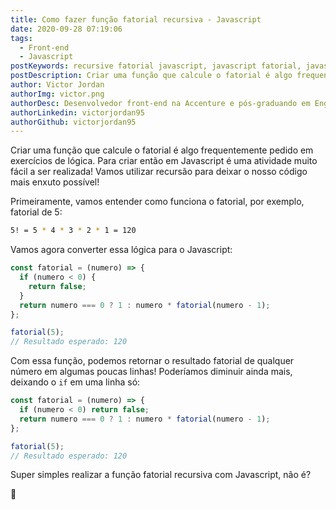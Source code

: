 ```yaml
---
title: Como fazer função fatorial recursiva - Javascript
date: 2020-09-28 07:19:06
tags:
  - Front-end
  - Javascript
postKeywords: recursive fatorial javascript, javascript fatorial, javascript como fazer fatorial, how to fatorial js, js recursivo
postDescription: Criar uma função que calcule o fatorial é algo frequentemente pedido em exercícios de lógica. Para criar então em Javascript é uma atividade muito fácil a ser realizada! Vamos utilizar recursão para deixar o nosso código mais enxuto possível!
author: Victor Jordan
authorImg: victor.png
authorDesc: Desenvolvedor front-end na Accenture e pós-graduando em Engenharia de Software pela PUC-MG e formado em Banco de Dados pela Fatec, apaixonado por usabilidade, performance e UX!
authorLinkedin: victorjordan95
authorGithub: victorjordan95
---
```


Criar uma função que calcule o fatorial é algo frequentemente pedido em exercícios de lógica.
Para criar então em Javascript é uma atividade muito fácil a ser realizada!
Vamos utilizar recursão para deixar o nosso código mais enxuto possível!

<!-- more -->

Primeiramente, vamos entender como funciona o fatorial, por exemplo, fatorial de 5:

```sh
5! = 5 * 4 * 3 * 2 * 1 = 120
```

Vamos agora converter essa lógica para o Javascript:

```javascript
const fatorial = (numero) => {
  if (numero < 0) {
    return false;
  }
  return numero === 0 ? 1 : numero * fatorial(numero - 1);
};

fatorial(5);
// Resultado esperado: 120
```

Com essa função, podemos retornar o resultado fatorial de qualquer número em algumas poucas linhas!
Poderíamos diminuir ainda mais, deixando o `if` em uma linha só:

```javascript
const fatorial = (numero) => {
  if (numero < 0) return false;
  return numero === 0 ? 1 : numero * fatorial(numero - 1);
};

fatorial(5);
// Resultado esperado: 120
```

Super simples realizar a função fatorial recursiva com Javascript, não é?

🏡
